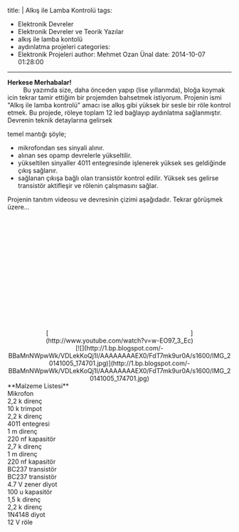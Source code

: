 title: |
  Alkış ile Lamba Kontrolü
tags:
  - Elektronik Devreler
  - Elektronik Devreler ve Teorik Yazılar
  - alkış ile lamba kontolü
  - aydınlatma projeleri
categories:
  - Elektronik Projeleri
author: Mehmet Ozan Ünal
date: 2014-10-07 01:28:00
---
**Herkese Merhabalar!**  
         Bu yazımda size, daha önceden yapıp (lise yıllarımda), bloğa koymak icin tekrar tamir ettiğim bir projemden bahsetmek istiyorum. Projenin ismi "Alkış ile lamba kontrolü" amacı ise alkış gibi yüksek bir sesle bir röle kontrol etmek. Bu projede, röleye toplam 12 led bağlayıp aydınlatma sağlanmıştır. Devrenin teknik detaylarına gelirsek  
<!-- more -->temel mantığı şöyle;  
- mikrofondan ses sinyali alınır.  
- alınan ses opamp devrelerle yükseltilir.  
- yükseltilen sinyaller 4011 entegresinde işlenerek yüksek ses geldiğinde çıkış sağlanır.  
- sağlanan çıkışa bağlı olan transistör kontrol edilir. Yüksek ses gelirse transistör aktifleşir ve rölenin çalışmasını sağlar.  

Projenin tanıtım videosu ve devresinin çizimi aşağıdadır. Tekrar görüşmek üzere...  

<div class="separator" style="clear: both; text-align: center;">[<object class="BLOGGER-youtube-video" classid="clsid:D27CDB6E-AE6D-11cf-96B8-444553540000" codebase="http://download.macromedia.com/pub/shockwave/cabs/flash/swflash.cab#version=6,0,40,0" data-thumbnail-src="https://i.ytimg.com/vi/w-EO97_3_Ec/0.jpg" height="266" width="320"><param name="movie" value="https://www.youtube.com/v/w-EO97_3_Ec?version=3&amp;f=user_uploads&amp;c=google-webdrive-0&amp;app=youtube_gdata"><param name="bgcolor" value="#FFFFFF"><param name="allowFullScreen" value="true"><embed width="320" height="266" src="https://www.youtube.com/v/w-EO97_3_Ec?version=3&amp;f=user_uploads&amp;c=google-webdrive-0&amp;app=youtube_gdata" type="application/x-shockwave-flash" allowfullscreen="true"></object>](http://www.youtube.com/watch?v=w-EO97_3_Ec)</div>

<div class="separator" style="clear: both; text-align: center;">[![](http://1.bp.blogspot.com/-BBaMnNWpwWk/VDLekKoQj1I/AAAAAAAAEX0/FdT7mk9ur0A/s1600/IMG_20141005_174701.jpg)](http://1.bp.blogspot.com/-BBaMnNWpwWk/VDLekKoQj1I/AAAAAAAAEX0/FdT7mk9ur0A/s1600/IMG_20141005_174701.jpg)</div>

<div class="separator" style="clear: both; text-align: left;">**Malzeme Listesi**</div>

<div class="separator" style="clear: both; text-align: left;">Mikrofon</div>

<div class="separator" style="clear: both; text-align: left;">2,2 k direnç</div>

<div class="separator" style="clear: both; text-align: left;">10 k trimpot</div>

<div class="separator" style="clear: both; text-align: left;">2,2 k direnç</div>

<div class="separator" style="clear: both; text-align: left;">4011 entegresi</div>

<div class="separator" style="clear: both; text-align: left;">1 m direnç</div>

<div class="separator" style="clear: both; text-align: left;">220 nf kapasitör</div>

<div class="separator" style="clear: both; text-align: left;">2,7 k direnç</div>

<div class="separator" style="clear: both; text-align: left;">1 m direnç</div>

<div class="separator" style="clear: both; text-align: left;">220 nf kapasitör</div>

<div class="separator" style="clear: both; text-align: left;">BC237 transistör</div>

<div class="separator" style="clear: both; text-align: left;">BC237 transistör</div>

<div class="separator" style="clear: both; text-align: left;">4.7 V zener diyot</div>

<div class="separator" style="clear: both; text-align: left;">100 u kapasitör</div>

<div class="separator" style="clear: both; text-align: left;">1,5 k direnç</div>

<div class="separator" style="clear: both; text-align: left;">2,2 k direnç</div>

<div class="separator" style="clear: both; text-align: left;">1N4148 diyot</div>

<div class="separator" style="clear: both; text-align: left;">12 V röle</div>
